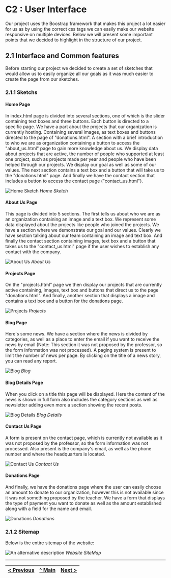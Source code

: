 # C2 : User Interface

Our project uses the Boostrap framework that makes this project a lot easier for us as by using the correct css tags we can easily make our website responsive on multiple devices. Below we will present some important points that we decided to highlight in the structure of our project.

## 2.1 Interface and Common features

Before starting our project we decided to create a set of sketches that would allow us to easily organize all our goals as it was much easier to create the page from our sketches.

### 2.1.1 Sketchs

#### Home Page

In index.html page is divided into several sections, one of which is the slider containing text boxes and three buttons. Each button is directed to a specific page.
We have a part about the projects that our organization is currently hosting. Containing several images, as text boxes and buttons directed to the page of "donations.html".
A section with a brief introduction to who we are as organization containing a button to access the "about_us.html" page to gain more knowledge about us. We display data about 
projects that are active, the number of people who supported at least one project, such as projects made per year and people who have been helped through our projects. We display 
our goal as well as some of our values. The next section contains a text box and a button that will take us to the "donations.html" page. And finally we have the contact section 
that includes a button to access the contact page ("contact_us.html").

![Home Sketch](images/sketches/sketch_index.png)
_Home Sketch_

#### About Us Page

This page is divided into 5 sections. The first tells us about who we are as an organization containing an image and a text box. We represent some data displayed about the projects 
like people who joined the projects. We have a section where we demonstrate our goal and our values. Clearly we have section talking about our team containing an image and text box. 
And finally the contact section containing images, text box and a button that takes us to the "contact_us.html" page if the user wishes to establish any contact with the company.

![About Us](images/sketches/sketch_about_us.png)
_About Us_

#### Projects Page

On the "projects.html" page we then display our projects that are currently active containing, images, text box and buttons that direct us to the page "donations.html". And finally, 
another section that displays a image and contains a text box and a button for the donations page.

![Projects](images/sketches/sketch_projects.png)
_Projects_

#### Blog Page

Here's some news. We have a section where the news is divided by categories, as well as a place to enter the email if you want to receive the news by email (Note: This section 
it was not proposed by the professor, so the form information was not processed). A paging system is present to limit the number of news per page. By 
clicking on the title of a news story, you can read any report. 

![Blog](images/sketches/sketch_blog.png)
_Blog_

#### Blog Details Page

When you click on a title this page will be displayed. Here the content of the news is shown in full form also includes the category sections as well as newsletter adding even more 
a section showing the recent posts.

![Blog Details](images/sketches/sketch_blog_details.png)
_Blog Details_

#### Contact Us Page

A form is present on the contact page, which is currently not available as it was not proposed by the professor, so the form information was not processed. Also present is the 
company's email, as well as the phone number and where the headquarters is located.

![Contact Us](images/sketches/sketch_contact_us.png)
_Contact Us_

#### Donations Page

And finally, we have the donations page where the user can easily choose an amount to donate to our organization, however this is not available since it was not something proposed 
by the teacher. We have a form that displays the type of payment you want to donate as well as the amount established along with a field for the name and email.

![Donations](images/sketches/sketch_donations.png)
_Donations_

### 2.1.2 Sitemap

Below is the entire sitemap of the website:

![An alternative description](images/sitemap.png)
_Website SiteMap_



---
[< Previous](c1.md) | [^ Main](../../../) | [Next >](c3.md)
:--- | :---: | ---: 
